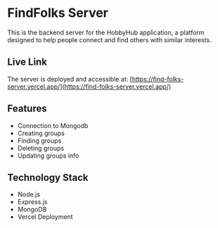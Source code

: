 # FindFolks Server

This is the backend server for the HobbyHub application, a platform designed to help people connect and find others with similar interests.

## Live Link
The server is deployed and accessible at: [https://find-folks-server.vercel.app/](https://find-folks-server.vercel.app/)

## Features
- Connection to Mongodb
- Creating groups
- Finding groups
- Deleting groups
- Updating groups info

## Technology Stack
- Node.js
- Express.js
- MongoDB
- Vercel Deployment


